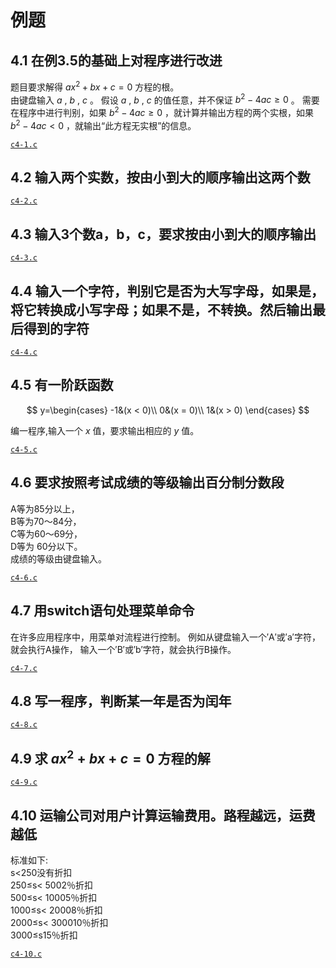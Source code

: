 # 例题

## 4.1 在例3.5的基础上对程序进行改进

题目要求解得 $ax^2+bx+c=0$ 方程的根。  
由键盘输入 $a$ , $b$ , $c$ 。
假设 $a$ , $b$ , $c$ 的值任意，并不保证 $b^2-4ac\geqslant 0$ 。
需要在程序中进行判别，如果 $b^2-4ac\geqslant 0$ ，就计算并输出方程的两个实根，如果 $b^2-4ac<0$ ，就输出“此方程无实根”的信息。

[`c4-1.c`](c4-1.c)

## 4.2 输入两个实数，按由小到大的顺序输出这两个数

[`c4-2.c`](c4-2.c)

## 4.3 输入3个数a，b，c，要求按由小到大的顺序输出

[`c4-3.c`](c4-3.c)

## 4.4 输入一个字符，判别它是否为大写字母，如果是，将它转换成小写字母；如果不是，不转换。然后输出最后得到的字符

[`c4-4.c`](c4-4.c)

## 4.5 有一阶跃函数

$$
y=\begin{cases}
-1&(x < 0)\\
0&(x = 0)\\
1&(x > 0)
\end{cases}
$$

编一程序,输入一个 $x$ 值，要求输出相应的 $y$ 值。

[`c4-5.c`](c4-5.c)

## 4.6 要求按照考试成绩的等级输出百分制分数段

A等为85分以上，  
B等为70～84分，  
C等为60～69分，  
D等为 60分以下。  
成绩的等级由键盘输入。

[`c4-6.c`](c4-6.c)

## 4.7 用switch语句处理菜单命令

在许多应用程序中，用菜单对流程进行控制。
例如从键盘输入一个′A′或′a′字符，就会执行A操作，
输入一个′B′或′b′字符，就会执行B操作。

[`c4-7.c`](c4-7.c)

## 4.8 写一程序，判断某一年是否为闰年

[`c4-8.c`](c4-8.c)

## 4.9 求 $ax^2+bx+c=0$ 方程的解

[`c4-9.c`](c4-9.c)

## 4.10 运输公司对用户计算运输费用。路程越远，运费越低

标准如下:  
s<250没有折扣  
250≤s< 5002％折扣  
500≤s< 10005％折扣  
1000≤s< 20008％折扣  
2000≤s< 300010％折扣  
3000≤s15％折扣

[`c4-10.c`](c4-10.c)
